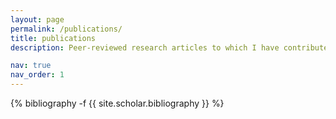 ```yaml
---
layout: page
permalink: /publications/
title: publications
description: Peer-reviewed research articles to which I have contributed to.

nav: true
nav_order: 1
---
```

<!-- _pages/publications.md -->
<div class="publications">

{% bibliography -f {{ site.scholar.bibliography  }}  %}

</div>
